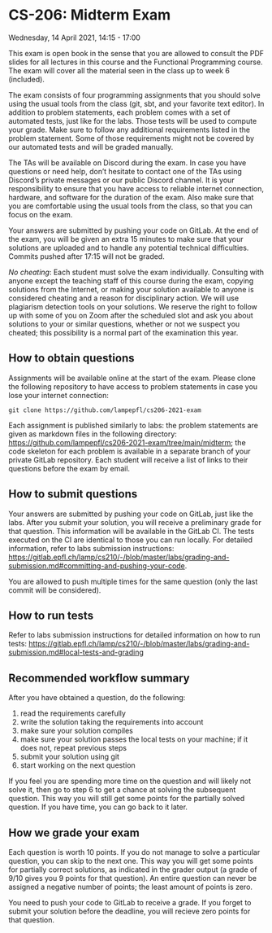# CS-206: Midterm Exam

Wednesday, 14 April 2021, 14:15 - 17:00

This exam is open book in the sense that you are allowed to consult the PDF slides for all lectures in this course and the Functional Programming course. The exam will cover all the material seen in the class up to week 6 (included).

The exam consists of four programming assignments that you should solve using the usual tools from the class (git, sbt, and your favorite text editor). In addition to problem statements, each problem comes with a set of automated tests, just like for the labs. Those tests will be used to compute your grade. Make sure to follow any additional requirements listed in the problem statement. Some of those requirements might not be covered by our automated tests and will be graded manually.

The TAs will be available on Discord during the exam. In case you have questions or need help, don’t hesitate to contact one of the TAs using Discord’s private messages or our public Discord channel. It is your responsibility to ensure that you have access to reliable internet connection, hardware, and software for the duration of the exam. Also make sure that you are comfortable using the usual tools from the class, so that you can focus on the exam.

Your answers are submitted by pushing your code on GitLab. At the end of the exam, you will be given an extra 15 minutes to make sure that your solutions are uploaded and to handle any potential technical difficulties. Commits pushed after 17:15 will not be graded.

*No cheating*: Each student must solve the exam individually. Consulting with anyone except the teaching staff of this course during the exam, copying solutions from the Internet, or making your solution available to anyone is considered cheating and a reason for disciplinary action. We will use plagiarism detection tools on your solutions. We reserve the right to follow up with some of you on Zoom after the scheduled slot and ask you about solutions to your or similar questions, whether or not we suspect you cheated; this possibility is a normal part of the examination this year.

## How to obtain questions

Assignments will be available online at the start of the exam. Please clone the following repository to have access to problem statements in case you lose your internet connection:

```
git clone https://github.com/lampepfl/cs206-2021-exam
```

Each assignment is published similarly to labs: the problem statements are given as markdown files in the following directory: https://github.com/lampepfl/cs206-2021-exam/tree/main/midterm; the code skeleton for each problem is available in a separate branch of your private GitLab repository. Each student will receive a list of links to their questions before the exam by email.

## How to submit questions

Your answers are submitted by pushing your code on GitLab, just like the labs. After you submit your solution, you will receive a preliminary grade for that question. This information will be available in the GitLab CI. The tests executed on the CI are identical to those you can run locally. For detailed information, refer to labs submission instructions: https://gitlab.epfl.ch/lamp/cs210/-/blob/master/labs/grading-and-submission.md#committing-and-pushing-your-code.

You are allowed to push multiple times for the same question (only the last commit will be considered).

## How to run tests

Refer to labs submission instructions for detailed information on how to run tests: https://gitlab.epfl.ch/lamp/cs210/-/blob/master/labs/grading-and-submission.md#local-tests-and-grading

## Recommended workflow summary

After you have obtained a question, do the following:

1. read the requirements carefully
2. write the solution taking the requirements into account
3. make sure your solution compiles
4. make sure your solution passes the local tests on your machine; if it does not, repeat previous steps
5. submit your solution using git
6. start working on the next question

If you feel you are spending more time on the question and will likely not solve it, then go to step 6 to get a chance at solving the subsequent question. This way you will still get some points for the partially solved question. If you have time, you can go back to it later.

## How we grade your exam

Each question is worth 10 points. If you do not manage to solve a particular question, you can skip to the next one. This way you will get some points for partially correct solutions, as indicated in the grader output (a grade of 9/10 gives you 9 points for that question). An entire question can never be assigned a negative number of points; the least amount of points is zero.

You need to push your code to GitLab to receive a grade. If you forget to submit your solution before the deadline, you will recieve zero points for that question.
